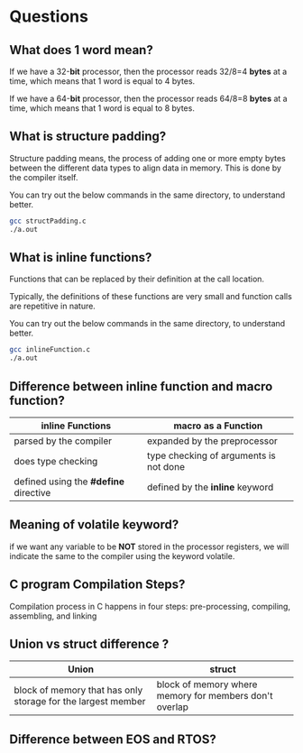# Questions

## What does 1 word mean?

If we have a 32-**bit** processor, then the processor reads 32/8=4 **bytes** at a time, which means that 1 word is equal to 4 bytes.

If we have a 64-**bit** processor, then the processor reads 64/8=8 **bytes** at a time, which means that 1 word is equal to 8 bytes.

## What is structure padding?

Structure padding means,
the process of adding one or more empty bytes between the different data types to align data in memory. This is done by the compiler itself.

You can try out the below commands in the same directory, to understand better.

```sh
gcc structPadding.c
./a.out
```

## What is inline functions?

Functions that can be replaced by their definition at the call location.

Typically,
the definitions of these functions are very small
and
function calls are repetitive in nature.

You can try out the below commands in the same directory, to understand better.

```sh
gcc inlineFunction.c
./a.out
```

## Difference between inline function and macro function?

| inline Functions                        | macro as a Function                    |
| --------------------------------------- | -------------------------------------- |
| parsed by the compiler                  | expanded by the preprocessor           |
| does type checking                      | type checking of arguments is not done |
| defined using the **#define** directive | defined by the **inline** keyword      |

## Meaning of volatile keyword?

if we want any variable to be **NOT** stored in the processor registers, we will indicate the same to the compiler using the keyword volatile.

## C program Compilation Steps?

Compilation process in C happens in four steps:
pre-processing,
compiling,
assembling,
and
linking

## Union vs struct difference ?

| Union                                                        | struct                                                 |
| ------------------------------------------------------------ | ------------------------------------------------------ |
| block of memory that has only storage for the largest member | block of memory where memory for members don't overlap |

## Difference between EOS and RTOS?
